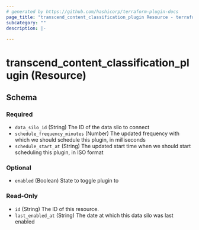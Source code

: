 ```yaml
---
# generated by https://github.com/hashicorp/terraform-plugin-docs
page_title: "transcend_content_classification_plugin Resource - terraform-provider-transcend"
subcategory: ""
description: |-
  
---
```


# transcend_content_classification_plugin (Resource)





<!-- schema generated by tfplugindocs -->
## Schema

### Required

- `data_silo_id` (String) The ID of the data silo to connect
- `schedule_frequency_minutes` (Number) The updated frequency with which we should schedule this plugin, in milliseconds
- `schedule_start_at` (String) The updated start time when we should start scheduling this plugin, in ISO format

### Optional

- `enabled` (Boolean) State to toggle plugin to

### Read-Only

- `id` (String) The ID of this resource.
- `last_enabled_at` (String) The date at which this data silo was last enabled


